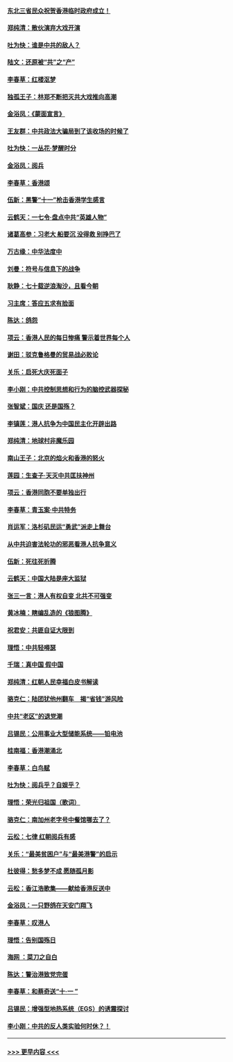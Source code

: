 #### [东北三省民众祝贺香港临时政府成立！](../pages/nsc993/n11571215.md?t=10060855) 
#### [郑纯清：散伙演弃大戏开演](../pages/nsc993/n11570826.md?t=10060855) 
#### [吐为快：谁是中共的敌人？](../pages/nsc993/n11570817.md?t=10060855) 
#### [陆文：还原被“共”之“产”](../pages/nsc993/n11570798.md?t=10060855) 
#### [李春草：红楼沤梦](../pages/nsc993/n11569673.md?t=10060855) 
#### [独孤王子：林郑不断把灭共大戏推向高潮](../pages/nsc993/n11569381.md?t=10060855) 
#### [金浴凤：《蒙面宣言》](../pages/nsc993/n11569368.md?t=10060855) 
#### [王友群：中共政法大骗局到了该收场的时候了](../pages/nsc993/n11568940.md?t=10060855) 
#### [吐为快：一丛花‧梦醒时分](../pages/nsc993/n11567491.md?t=10060855) 
#### [金浴凤：阅兵](../pages/nsc993/n11567454.md?t=10060855) 
#### [李春草：香港颂](../pages/nsc993/n11567444.md?t=10060855) 
#### [伍新：黑警“十一”枪击香港学生感言](../pages/nsc993/n11567426.md?t=10060855) 
#### [云鹤天：一七令‧盘点中共“英雄人物”](../pages/nsc993/n11567091.md?t=10060855) 
#### [诸葛高参：习老大 船要沉 没得救 别挣巴了](../pages/nsc993/n11566976.md?t=10060855) 
#### [万古缘：中华法度中](../pages/nsc993/n11566726.md?t=10060855) 
#### [刘曼：符号与信息下的战争](../pages/nsc993/n11564655.md?t=10060855) 
#### [耿静：七十载逆浪淘沙，且看今朝](../pages/nsc993/n11564520.md?t=10060855) 
#### [习主席：答应五求有脸面](../pages/nsc993/n11563953.md?t=10060855) 
#### [陈达：鸽怨](../pages/nsc993/n11561879.md?t=10060855) 
#### [项云：香港人民的每日惨痛  警示着世界每个人](../pages/nsc993/n11559273.md?t=10060855) 
#### [谢田：驳克鲁格曼的贸易战必败论](../pages/nsc993/n11555840.md?t=10060855) 
#### [关乐：启死大庆死面子](../pages/nsc993/n11556823.md?t=10060855) 
#### [李小刚：中共控制思想和行为的脑控武器探秘](../pages/nsc993/n11556776.md?t=10060855) 
#### [张智斌：国庆  还是国殇？](../pages/nsc993/n11556617.md?t=10060855) 
#### [李镇莲：港人抗争为中国民主化开辟出路](../pages/nsc993/n11556570.md?t=10060855) 
#### [郑纯清：地球村非魔乐园](../pages/nsc993/n11555415.md?t=10060855) 
#### [南山王子：北京的焰火和香港的怒火](../pages/nsc993/n11555318.md?t=10060855) 
#### [莲园：生查子·天灭中共匡扶神州](../pages/nsc993/n11555302.md?t=10060855) 
#### [项云：香港同胞不要单独出行](../pages/nsc993/n11555276.md?t=10060855) 
#### [李春草：青玉案‧中共特务](../pages/nsc993/n11552356.md?t=10060855) 
#### [肖运军：洛杉矶民运“勇武”派走上舞台](../pages/nsc993/n11551595.md?t=10060855) 
#### [从中共迫害法轮功的邪恶看港人抗争意义](../pages/nsc993/n11540858.md?t=10060855) 
#### [伍新：死往死折腾](../pages/nsc993/n11550174.md?t=10060855) 
#### [云鹤天：中国大陆是座大监狱](../pages/nsc993/n11550155.md?t=10060855) 
#### [张三一言：港人有权自变 北共不可强变](../pages/nsc993/n11550132.md?t=10060855) 
#### [黄冰楠：瞎编乱造的《狼图腾》](../pages/nsc993/n11550082.md?t=10060855) 
#### [祝君安：共匪自证大限到](../pages/nsc993/n11550041.md?t=10060855) 
#### [理悟：中共轻嘚瑟](../pages/nsc993/n11547978.md?t=10060855) 
#### [千瑞：真中国 假中国](../pages/nsc993/n11547865.md?t=10060855) 
#### [郑纯清：红朝人民幸福白皮书解读](../pages/nsc993/n11547499.md?t=10060855) 
#### [骆克仁：陆团犹他州翻车　揭“省钱”游风险](../pages/nsc993/n11546977.md?t=10060855) 
#### [中共“老区”的退党潮](../pages/nsc993/n11545995.md?t=10060855) 
#### [吕锡民：公用事业大型储能系统——铅电池](../pages/nsc993/n11545701.md?t=10060855) 
#### [桂南福：香港潮涌北](../pages/nsc993/n11545682.md?t=10060855) 
#### [李春草：白鸟赋](../pages/nsc993/n11545663.md?t=10060855) 
#### [吐为快：阅兵乎？自娱乎？](../pages/nsc993/n11545625.md?t=10060855) 
#### [理悟：荣光归祖国（歌词）](../pages/nsc993/n11545616.md?t=10060855) 
#### [骆克仁：南加州老字号中餐馆哪去了？](../pages/nsc993/n11545120.md?t=10060855) 
#### [云松：七律 红朝阅兵有感](../pages/nsc993/n11542394.md?t=10060855) 
#### [关乐：“最美贫困户”与“最美港警”的启示](../pages/nsc993/n11542252.md?t=10060855) 
#### [杜彼得：愁多梦不成 愿随孤月影](../pages/nsc993/n11540296.md?t=10060855) 
#### [云松：香江浩歌集——献给香港反送中](../pages/nsc993/n11540149.md?t=10060855) 
#### [金浴凤：一只野鸽在天安门翔飞](../pages/nsc993/n11540280.md?t=10060855) 
#### [李春草：叹港人](../pages/nsc993/n11540119.md?t=10060855) 
#### [理悟：告别国殇日](../pages/nsc993/n11539610.md?t=10060855) 
#### [海网 ：菜刀之自白](../pages/nsc993/n11539597.md?t=10060855) 
#### [陈达：警治港致党完蛋](../pages/nsc993/n11538127.md?t=10060855) 
#### [李春草：和蔡奇送“十·一 ”](../pages/nsc993/n11537810.md?t=10060855) 
#### [吕锡民：增强型地热系统（EGS）的诱震探讨](../pages/nsc993/n11537765.md?t=10060855) 
#### [李小刚：中共的反人类实验何时休？！](../pages/nsc993/n11537669.md?t=10060855) 

----
#### [ >>> 更早内容 <<< ](../indexes/nsc993-earlier.md)
